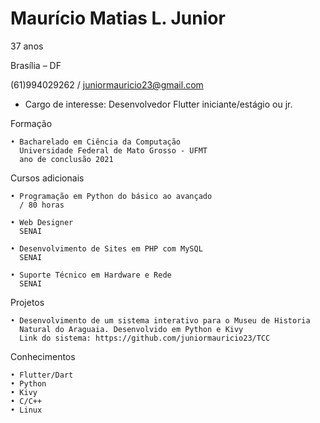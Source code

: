 # Maurício Matias L. Junior

37 anos

Brasília – DF

(61)994029262 / juniormauricio23@gmail.com

- Cargo de interesse: Desenvolvedor Flutter iniciante/estágio ou jr. 

Formação

    • Bacharelado em Ciência da Computação 
      Universidade Federal de Mato Grosso - UFMT 
      ano de conclusão 2021

Cursos adicionais

    • Programação em Python do básico ao avançado
      / 80 horas

    • Web Designer 
      SENAI

    • Desenvolvimento de Sites em PHP com MySQL
      SENAI
      
    • Suporte Técnico em Hardware e Rede
      SENAI
      
Projetos

    • Desenvolvimento de um sistema interativo para o Museu de Historia
      Natural do Araguaia. Desenvolvido em Python e Kivy
      Link do sistema: https://github.com/juniormauricio23/TCC
      
Conhecimentos

    • Flutter/Dart
    • Python  
    • Kivy
    • C/C++    
    • Linux
